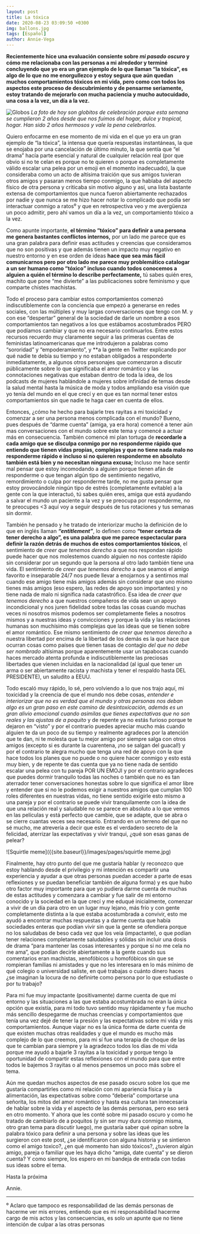 ```yaml
---
layout: post
title: La tóxica
date: 2020-08-23 03:09:50 +0300
img: ballons.jpg
tags: [Español]
author: Annie-Vega
---
```

**Recientemente hice una evaluación consiente sobre *mi pasado oscuro* y cómo me relacionaba con las personas a mi alrededor y terminé concluyendo que yo era un gran ejemplo de lo que llaman “la tóxica”, es algo de lo que no me enorgullezco y estoy segura que aún quedan muchos comportamientos tóxicos en mi vida, pero como con todos los aspectos este proceso de descubrimiento y de pensarme seriamente, estoy tratando de mejorarlo con mucha paciencia y mucho autocuidado, una cosa a la vez, un día a la vez.**

![Globos]({{site.baseurl}}/images/pages/ballons.jpg)
*La foto de hoy son globitos de celebración porque esta semana se cumplieron 2 años desde que nos fuimos del hogar, dulce y tropical, hogar. Han sido 2 años hermosos y vale la pena celebrarlos.*

Quiero enfocarme en ese momento de mi vida en el que yo era un gran ejemplo de “la tóxica”, la intensa que quería respuestas instantáneas, la que se enojaba por una cancelación de último minuto, la que sentía que “el drama” hacía parte esencial y natural de cualquier relación real (por que obvio si no te celan es porque no te quieren o porque es completamente válido escalar una pelea por un emoji en el momento inadecuado), la que consideraba como un acto de altísima traición que sus amigos tuvieran otros amigos y pasaran menos tiempo conmigo, la que hablaba del aspecto físico de otra persona y criticaba sin motivo alguno y así, una lista bastante extensa de comportamientos que nunca fueron abiertamente rechazados por nadie y que nunca se me hizo hacer notar lo complicado que podía ser interactuar conmigo a ratos⁰ y que en retrospectiva veo y me avergüenza un poco admitir, pero ahí vamos un día a la vez, un comportamiento tóxico a la vez.

Como apunte importante, **el término “tóxico” para definir a una persona me genera bastantes conflictos internos,** por un lado me parece que es una gran palabra para definir esas actitudes y creencias que consideramos que no son positivas y que además tienen un impacto muy negativo en nuestro entorno y en ese orden de ideas **hace que sea más fácil comunicarnos pero por otro lado me parece muy problemático catalogar a un ser humano como “tóxico” incluso cuando todos conocemos a alguien a quién el término lo describe perfectamente,** tú sabes quién eres, machito que pone “me divierte” a las publicaciones sobre feminismo y que comparte chistes machistas. 

Todo el proceso para cambiar estos comportamientos comenzó indiscutiblemente con la conciencia que empezó a generarse en redes sociales, con las múltiples y muy largas conversaciones que tengo con M. y con ese “despertar” general de la sociedad de darle un nombre a esos comportamientos tan negativos a los que estábamos acostumbrados PERO que podíamos cambiar y que no era necesario continuarlos. Entre estos recursos recuerdo muy claramente seguir a las primeras cuentas de feministas latinoamericanas que me introdujeron a palabras como “sororidad” y “empoderamiento”, y **a la gente en Twitter explicando por qué nadie te debía su tiempo y no estaban obligados a responderte inmediatamente, a algunos otros personajes que comenzaron a discutir públicamente sobre lo que significaba el amor romántico y las connotaciones negativas que estaban dentro de toda la idea, de los podcasts de mujeres hablándole a mujeres sobre infinidad de temas desde la salud mental hasta la música de moda y todos ampliando esa visión que yo tenía del mundo en el que crecí y en que es tan normal tener estos comportamientos sin que nadie te haga caer en cuenta de ellos.
 
Entonces, ¿cómo he hecho para bajarle tres rayitas a mi toxicidad y comenzar a ser una persona menos complicada con el mundo? Bueno, pues después de “darme cuenta” (amiga, ya era hora) comencé a tener aún mas conversaciones con el mundo sobre este tema y comencé a actuar más en consecuencia. También comencé mi plan tortuga de **recordarle a cada amigo que se disculpa conmigo por no responderme rápido que entiendo que tienen vidas propias, complejas y que no tiene nada malo no responderme rápido e incluso si no quieren responderme en absoluto también está bien y no necesitan ninguna excusa;** Incluso me hace sentir mal pensar que estoy incomodando a alguien porque tienen afán de responderme o que tengan algún tipo de sentimiento negativo, remordimiento o culpa por responderme tarde, no me gusta pensar que estoy provocándole ningún tipo de estrés (completamente evitable) a la gente con la que interactuó, tú sabes quién eres, amiga que está ayudando a salvar el mundo un paciente a la vez y se preocupa por responderme, no te preocupes <3 aquí voy a seguir después de tus rotaciones y tus semanas sin dormir. 
 
También he pensado y he tratado de interiorizar mucho la definición de lo que en inglés llaman ***“entitlement”***, lo definen como **“tener certeza de tener derecho a algo”, es una palabra que me parece espectacular para definir la razón detrás de muchos de estos comportamientos tóxicos**, el sentimiento de *creer que tenemos derecho* a que nos respondan rápido puede hacer que nos molestemos cuando alguien no nos conteste rápido sin considerar por un segundo que la persona al otro lado también tiene una vida. El sentimiento de *creer que tenemos derecho* a que seamos el amigo favorito e inseparable 24/7 nos puede llevar a enojarnos y a sentirnos mal cuando ese amigo tiene más amigos además sin considerar que uno mismo tienes más amigos (eso espero, las redes de apoyo son importantes) y no tiene nada de malo ni significa nada catastrófico. Esa idea de *creer que tenemos derecho* a que nuestros compañeros de vida sean un apoyo incondicional y nos juren fidelidad sobre todas las cosas cuando muchas veces ni nosotros mismos podemos ser completamente fieles a nosotros mismos y a nuestras ideas y convicciones y porque la vida y las relaciones humanas son muchísimo más complejas que las ideas que se tienen sobre el amor romántico. Ese mismo sentimiento de *creer que tenemos derecho* a nuestra libertad por encima de la libertad de los demás es la que hace que ocurran cosas como países que tienen tasas de contagio *del que no debe ser nombrado* altísimas porque aparentemente usar un tapabocas cuando haces mercado atenta profunda e indiscutiblemente las preciosas libertades que vienen incluidas en la nacionalidad (al igual que tener un arma o ser abiertamente racista y machista y tener el respaldo hasta DEL PRESIDENTE), un saludito a EEUU. 
 
Todo escaló muy rápido, lo sé, pero volviendo a lo que nos trajo aquí, mi toxicidad y la creencia de que el mundo nos debe cosas, *entender e interiorizar que no es verdad que el mundo y otras personas nos deban algo es un gran paso en este camino de desintoxicación, además es un gran alivio emocional cuando asimilas que tienes expectativas que no son reales y las ajustas de a poquito* y de repente ya no estás furioso porque te dejaron en “visto” y por el contrario puedes apreciar mucho más cuando alguien te da un poco de su tiempo y realmente agradeces por la atención que te dan, ni te molesta que tu mejor amigo por siempre salga con otros amigos (excepto si es durante la cuarentena, ¡no se salgan del guacal!) y por el contrario te alegra mucho que tenga una red de apoyo con la que hace todos los planes que no puede o no quiere hacer conmigo y esto está muy bien, y de repente te das cuenta que ya no tiene nada de sentido escalar una pelea con tu pareja POR UN EMOJI y por el contrario agradeces que puedes dormir tranquilo todas las noches o también que no es tan aterrador tener conversaciones honestas sobre lo que significa el amor libre y entender que si no le podemos exigir a nuestros amigos que cumplan 100 roles diferentes en nuestras vidas, no tiene sentido exigirle esto mismo a una pareja y por el contrario se puede vivir tranquilamente con la idea de que una relación real y saludable no se parece en absoluto a lo que vemos en las películas y está perfecto que cambie, que se adapte, que se abra o se cierre cuantas veces sea necesario. Entrando en un terreno del que no sé mucho, me atrevería a decir que este es el verdadero secreto de la felicidad, aterrizar las expectativas y vivir tranqui, ¿qué son esas ganas de pelear? 

![Squirtle meme]({{site.baseurl}}/images/pages/squirtle meme.jpg)

Finalmente, hay otro punto del que me gustaría hablar (y reconozco que estoy hablando desde el privilegio y mi intención es compartir una experiencia y ayudar a que otras personas puedan acceder a parte de esas reflexiones y se puedan beneficiar también de alguna forma) y es que hubo otro factor muy importante para que yo pudiera darme cuenta de muchas de estas actitudes y comenzara a cambiar y fue salir de mi entorno conocido y la sociedad en la que crecí y me eduqué inicialmente, comenzar a vivir de un día para otro en un lugar muy lejano, más frío y con gente completamente distinta a la que estaba acostumbrada a convivir, esto me ayudó a encontrar muchas respuestas y a darme cuenta que había sociedades enteras que podían vivir sin que la gente se ofendiera porque no los saludabas de beso cada vez que los veía (impactante), o que podían tener relaciones completamente saludables y sólidas sin incluir una dosis de drama “para mantener las cosas interesantes y porque si no me cela no me ama”, que podían decirle abiertamente a la gente cuando sus comentarios eran machistas, xenofóbicos u homofóbicos sin que se rompieran familias ni amistades y que no les interesara en lo más mínimo de qué colegio o universidad saliste, en qué trabajas o cuánto dinero haces ¿se imaginan la locura de no definirte como persona por lo que estudiaste o por tu trabajo? 
 
Para mi fue muy impactante (positivamente) darme cuenta de que mi entorno y las situaciones a las que estaba acostumbrada no eran la única opción que existía, para mi todo tuvo sentido muy rápidamente y fue mucho más sencillo despegarme de muchas creencias y comportamientos que tenía una vez dejé de tener la presión y las expectativas sobre mi vida y mis comportamientos. Aunque viajar no es la única forma de darte cuenta de que existen muchas otras realidades y que el mundo es mucho más complejo de lo que creemos, para mi sí fue una terapia de choque de las que te cambian para siempre y la agradezco todos los días de mi vida porque me ayudó a bajarle 3 rayitas a la toxicidad y porque tengo la oportunidad de compartir estas reflexiones con el mundo para que entre todos le bajemos 3 rayitas o al menos pensemos un poco más sobre el tema.

Aún me quedan muchos aspectos de ese pasado oscuro sobre los que me gustaría compartirles como mi relación con mi apariencia física y la alimentación, las expectativas sobre como “debería” comportarse una señorita, los mitos del amor romántico y hasta esa cultura tan innecesaria de hablar sobre la vida y el aspecto de las demás personas, pero eso será en otro momento. Y ahora que les conté sobre mi pasado oscuro y como he tratado de cambiarlo de a poquitos (y sin ser muy dura conmigo misma, otro gran tema para discutir luego), me gustaría saber qué opinan sobre la palabra tóxico para definir a una persona y sobre las ideas que les surgieron con este post, ¿se identificaron con alguna historia y se sintieron como el amigo toxico?, ¿en qué momento han sido tóxicos?, ¿tuvieron algún amigo, pareja o familiar que les haya dicho “amiga, date cuenta” y se dieron cuenta? Y como siempre, los espero en mi bandeja de entrada con todas sus ideas sobre el tema.
 
Hasta la próxima
 
Annie.
 
***
 
⁰ Aclaro que tampoco es responsabilidad de las demás personas de hacerme ver mis errores, entiendo que es mi responsabilidad hacerme cargo de mis actos y las consecuencias, es solo un apunte que no tiene intención de culpar a las otras personas